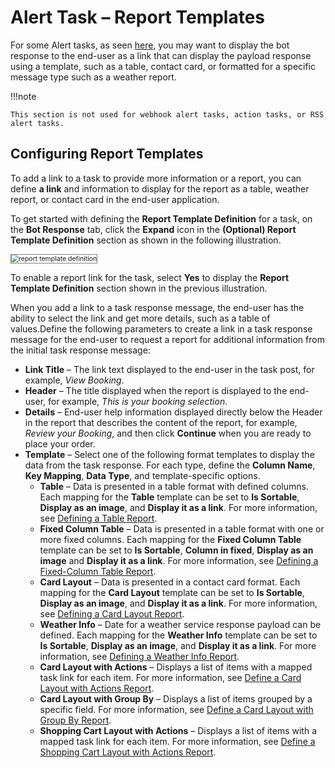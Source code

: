 # Alert Task – Report Templates

For some Alert tasks, as seen <a href="https://docsinternal-kore.github.io/docs/xo/automation/use-cases/alert-tasks/" target="_blank">here</a>, you may want to display the bot response to the end-user as a link that can display the payload response using a template, such as a table, contact card, or formatted for a specific message type such as a weather report.

!!!note

    This section is not used for webhook alert tasks, action tasks, or RSS alert tasks.

## Configuring Report Templates 

To add a link to a task to provide more information or a report, you can define **a link** and information to display for the report as a table, weather report, or contact card in the end-user application.

To get started with defining the **Report Template Definition** for a task, on the **Bot Response** tab, click the **Expand** icon in the **(Optional) Report Template Definition** section as shown in the following illustration.

<img src="../images/report-template-definition.png" alt="report template definition" title="report template definition" style="border: 1px solid gray; zoom:75%;">

To enable a report link for the task, select **Yes** to display the **Report Template Definition** section shown in the previous illustration.

When you add a link to a task response message, the end-user has the ability to select the link and get more details, such as a table of values.Define the following parameters to create a link in a task response message for the end-user to request a report for additional information from the initial task response message:

* **Link Title** – The link text displayed to the end-user in the task post, for example, _View Booking_.
* **Header** – The title displayed when the report is displayed to the end-user, for example, _This is your booking selection_.
* **Details** – End-user help information displayed directly below the Header in the report that describes the content of the report, for example, _Review your Booking_, and then click **Continue** when you are ready to place your order.
* **Template** – Select one of the following format templates to display the data from the task response. For each type, define the **Column Name**, **Key Mapping**, **Data Type**, and template-specific options.
    * **Table** – Data is presented in a table format with defined columns. Each mapping for the **Table** template can be set to **Is Sortable**, **Display as an image**, and **Display it as a link**. For more information, see <a href="https://docsinternal-kore.github.io/docs/xo/automation/use-cases/dialogs/defining-reports/defining-a-table-report/" target="_blank">Defining a Table Report</a>.
    * **Fixed Column Table** – Data is presented in a table format with one or more fixed columns. Each mapping for the **Fixed Column Table** template can be set to **Is Sortable**, **Column in fixed**, **Display as an image** and **Display it as a link**. For more information, see <a href="https://docsinternal-kore.github.io/docs/xo/automation/use-cases/dialogs/defining-reports/defining-a-fixed-column-table-report/" target="_blank">Defining a Fixed-Column Table Report</a>.
    * **Card Layout** – Data is presented in a contact card format. Each mapping for the **Card Layout** template can be set to **Is Sortable**, **Display as an image**, and **Display it as a link**. For more information, see <a href="https://docsinternal-kore.github.io/docs/xo/automation/use-cases/dialogs/defining-reports/defining-a-card-layout-report/" target="_blank">Defining a Card Layout Report</a>.
    * **Weather Info** – Date for a weather service response payload can be defined. Each mapping for the **Weather Info** template can be set to **Is Sortable**, **Display as an image**, and **Display it as a link**. For more information, see <a href="https://docsinternal-kore.github.io/docs/xo/automation/use-cases/dialogs/defining-reports/defining-a-weather-info-report/" target="_blank">Defining a Weather Info Report</a>.
    * **Card Layout with Actions** – Displays a list of items with a mapped task link for each item. For more information, see <a href="https://developer.kore.ai/docs/bots/bot-builder-tool/action-info-task/define-a-card-layout-with-actions-report/" target="_blank">Define a Card Layout with Actions Report</a>.
    * **Card Layout with Group By** – Displays a list of items grouped by a specific field. For more information, see <a href="https://docsinternal-kore.github.io/docs/xo/automation/use-cases/dialogs/defining-reports/define-a-card-layout-with-group-by-report/" target="_blank">Define a Card Layout with Group By Report</a>.
    * **Shopping Cart Layout with Actions** – Displays a list of items with a mapped task link for each item. For more information, see <a href="https://developer.kore.ai/docs/bots/bot-builder-tool/action-info-task/define-a-shopping-cart-layout-with-actions-report/" target="_blank">Define a Shopping Cart Layout with Actions Report</a>.